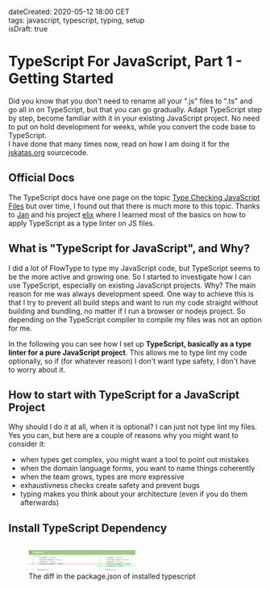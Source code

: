 dateCreated: 2020-05-12 18:00 CET  
tags: javascript, typescript, typing, setup  
isDraft: true

# TypeScript For JavaScript, Part 1 - Getting Started
Did you know that you don't need to rename all your ".js" files to ".ts" and go all in on TypeScript,
but that you can go gradually. Adapt TypeScript step by step, become familiar with it in your existing
JavaScript project. No need to put on hold development for weeks, while you convert the code base to TypeScript.\
I have done that many times now, read on how I am doing it for the [jskatas.org]
sourcecode.

## Official Docs
The TypeScript docs have one page on the topic 
[Type Checking JavaScript Files][1]
but over time, I found out that there is much more to this topic. Thanks to [Jan] and his project [elix] where
I learned most of the basics on how to apply TypeScript as a type linter on JS files.  

[1]: https://www.typescriptlang.org/docs/handbook/type-checking-javascript-files.html
[jskatas.org]: https://jskatas.org
[Jan]: https://twitter.com/JanMiksovsky
[elix]: https://twitter.com/ElixElements/

## What is "TypeScript for JavaScript", and Why?
I did a lot of FlowType to type my JavaScript code, but TypeScript seems to be the more active and growing one.
So I started to investigate how I can use TypeScript, especially on existing JavaScript projects.
Why? The main reason for me was always development speed. One way to achieve this is that I try to prevent
all build steps and want to run my code straight without building and bundling, no matter if I run a browser
or nodejs project. So depending on the TypeScript compiler to compile my files was not an option for me.

In the following you can see how I set up **TypeScript, basically as a type linter for a pure JavaScript project**.
This allows me to type lint my code optionally, so if (for whatever reason) I don't want type safety, I don't have
to worry about it.

## How to start with TypeScript for a JavaScript Project
Why should I do it at all, when it is optional? I can just not type lint my files. Yes you can, but here
are a couple of reasons why you might want to consider it:
* when types get complex, you might want a tool to point out mistakes
* when the domain language forms, you want to name things coherently
* when the team grows, types are more expressive
* exhaustivness checks create safety and prevent bugs
* typing makes you think about your architecture (even if you do them afterwards)

## Install TypeScript Dependency

<figure style="display: inline-block">
    <img src="./install-typescript.gif" alt="diff in package.json of installed typescript" width="50%"/>
    <figcaption>The diff in the package.json of installed typescript</figcaption>
</figure>


